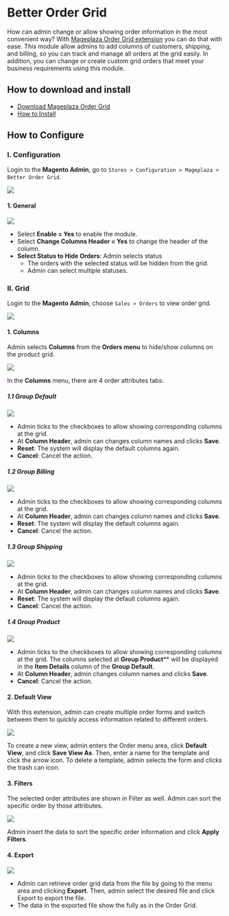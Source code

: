 # Better Order Grid

How can admin change or allow showing order information in the most convenient way? With [Mageplaza Order Grid extension](https://www.mageplaza.com/magento-2-order-grid/) you can do that with ease. This module allow admins to add columns of customers, shipping, and billing, so you can track and manage all orders at the grid easily. In addition, you can change or create custom grid orders that meet your business requirements using this module.

## How to download and install

- [Download Mageplaza Order Grid](https://www.mageplaza.com/magento-2-order-grid/)
- [How to Install](https://www.mageplaza.com/install-magento-2-extension/)


## How to Configure

### I. Configuration

Login to the **Magento Admin**, go to `Stores > Configuration > Mageplaza > Better Order Grid`.

![](https://i.imgur.com/7mNkhw3.png)

#### 1. General

![](https://i.imgur.com/AkXB6oM.png)

- Select **Enable = Yes** to enable the module.
- Select **Change Columns Header = Yes** to change the header of the column.
- **Select Status to Hide Orders**: Admin selects status
  - The orders with the selected status will be hidden from the grid.
  - Admin can select multiple statuses.


### II. Grid

Login to the **Magento Admin**, choose `Sales > Orders` to view order grid.

![](https://i.imgur.com/NkNFG9X.png)

#### 1. Columns

Admin selects **Columns** from the **Orders menu** to hide/show columns on the product grid.

![](https://i.imgur.com/Oej7Vsr.png)

In the **Columns** menu, there are 4 order attributes tabs:


##### 1.1 Group Default

![](https://i.imgur.com/4tvznXX.gif)

  - Admin ticks to the checkboxes to allow showing corresponding columns at the grid.
  - At **Column Header**, admin can changes column names and clicks **Save**.
  - **Reset**: The system will display the default columns again.
  - **Cancel**: Cancel the action.
  
  
##### 1.2 Group Billing

![](https://i.imgur.com/v5a7ZgM.gif)

  - Admin ticks to the checkboxes to allow showing corresponding columns at the grid.
  - At **Column Header**, admin can changes column names and clicks **Save**.
  - **Reset**: The system will display the default columns again.
  - **Cancel**: Cancel the action.  
  
  
##### 1.3 Group Shipping

![](https://i.imgur.com/IIl6ctx.gif)

  - Admin ticks to the checkboxes to allow showing corresponding columns at the grid.
  - At **Column Header**, admin can changes column names and clicks **Save**.
  - **Reset**: The system will display the default columns again.
  - **Cancel**: Cancel the action.


##### 1.4 Group Product

![](https://i.imgur.com/lcEyzMq.gif)

  -  Admin ticks to the checkboxes to allow showing corresponding columns at the grid. The columns selected at **Group Product**** will be displayed in the **Item Details** column of the **Group Default**.
  - At **Column Header**, admin changes column names and clicks **Save**.
  - **Cancel**: Cancel the action.


#### 2. Default View

With this extension, admin can create multiple order forms and switch between them to quickly access information related to different orders.

![](https://i.imgur.com/RqaDYk6.png)

To create a new view, admin enters the Order menu area, click **Default View**, and click **Save View As**. Then, enter a name for the template and click the arrow icon.
To delete a template, admin selects the form and clicks the trash can icon.


#### 3. Filters

The selected order attributes are shown in Filter as well. Admin can sort the specific order by those attributes. 

![](https://i.imgur.com/4eDLo3q.png)

Admin insert the data to sort the specific order information and click **Apply Filters**.

#### 4. Export

![](https://i.imgur.com/QZMWK86.png)

- Admin can retrieve order grid data from the file by going to the menu area and clicking **Export**. Then, admin select the desired file and click Export to export the file.
- The data in the exported file show the fully as in the Order Grid.
